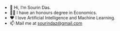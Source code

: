 - 👋 Hi, I’m Sourin Das.
- 👨‍🎓 I have an honours degree in Economics.
- ♥️ I love Artificial Intelligence and Machine Learning.
- 📫 Mail me at sourindaz@gmail.com

<!---
SourinDas2000/SourinDas2000 is a ✨ special ✨ repository because its `README.md` (this file) appears on your GitHub profile.
You can click the Preview link to take a look at your changes.
--->
